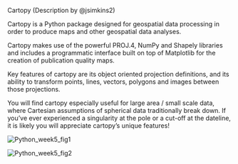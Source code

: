 Cartopy (Description by @jsimkins2)

Cartopy is a Python package designed for geospatial data processing in order to produce maps and other geospatial data analyses.

Cartopy makes use of the powerful PROJ.4, NumPy and Shapely libraries and includes a programmatic interface built on top of Matplotlib for the creation of publication quality maps.

Key features of cartopy are its object oriented projection definitions, and its ability to transform points, lines, vectors, polygons and images between those projections.

You will find cartopy especially useful for large area / small scale data, where Cartesian assumptions of spherical data traditionally break down. If you’ve ever experienced a singularity at the pole or a cut-off at the dateline, it is likely you will appreciate cartopy’s unique features!


![Python_week5_fig1](https://user-images.githubusercontent.com/60155597/101863011-47e47680-3b41-11eb-94b7-bf65d15079bb.png)

![Python_week5_fig2](https://user-images.githubusercontent.com/60155597/101863023-49ae3a00-3b41-11eb-8b84-a419e3e9e963.png)


